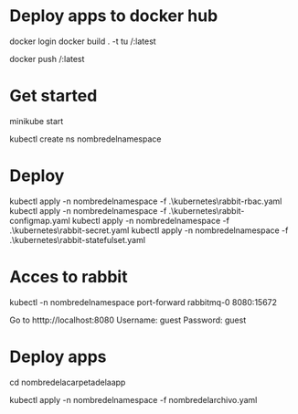 # Deploy apps to docker hub

docker login
docker build . -t tu <usuario de docker>/<nombredelaapp>:latest

docker push <tu usuario de docker>/<nombredelaapp>:latest

# Get started

minikube start

kubectl create ns nombredelnamespace

# Deploy

kubectl apply -n nombredelnamespace -f .\kubernetes\rabbit-rbac.yaml
kubectl apply -n nombredelnamespace -f .\kubernetes\rabbit-configmap.yaml
kubectl apply -n nombredelnamespace -f .\kubernetes\rabbit-secret.yaml
kubectl apply -n nombredelnamespace -f .\kubernetes\rabbit-statefulset.yaml

# Acces to rabbit

kubectl -n nombredelnamespace port-forward rabbitmq-0 8080:15672

Go to htttp://localhost:8080
Username: guest
Password: guest

# Deploy apps

cd nombredelacarpetadelaapp

kubectl apply -n nombredelnamespace -f nombredelarchivo.yaml
